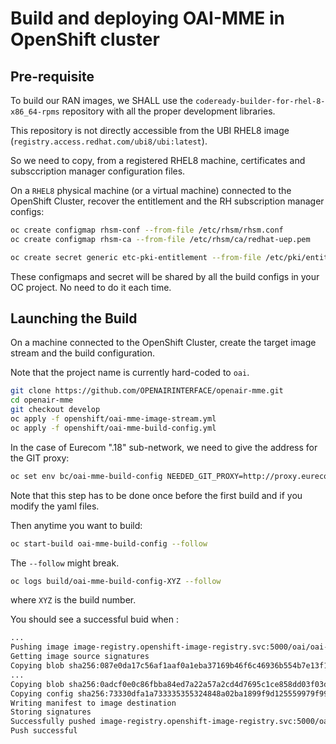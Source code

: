 # Build and deploying OAI-MME in OpenShift cluster #

## Pre-requisite ##

To build our RAN images, we SHALL use the `codeready-builder-for-rhel-8-x86_64-rpms` repository with all the proper development libraries.

This repository is not directly accessible from the UBI RHEL8 image (`registry.access.redhat.com/ubi8/ubi:latest`).

So we need to copy, from a registered RHEL8 machine, certificates and subsccription manager configuration files.

On a `RHEL8` physical machine (or a virtual machine) connected to the OpenShift Cluster, recover the entitlement and the RH subscription manager configs:

```bash
oc create configmap rhsm-conf --from-file /etc/rhsm/rhsm.conf
oc create configmap rhsm-ca --from-file /etc/rhsm/ca/redhat-uep.pem

oc create secret generic etc-pki-entitlement --from-file /etc/pki/entitlement/{NUMBER_ON_YOUR_COMPUTER}.pem --from-file /etc/pki/entitlement/{NUMBER_ON_YOUR_COMPUTER}-key.pem
```

These configmaps and secret will be shared by all the build configs in your OC project. No need to do it each time.

## Launching the Build ##

On a machine connected to the OpenShift Cluster, create the target image stream and the build configuration.

Note that the project name is currently hard-coded to `oai`.

```bash
git clone https://github.com/OPENAIRINTERFACE/openair-mme.git
cd openair-mme
git checkout develop
oc apply -f openshift/oai-mme-image-stream.yml
oc apply -f openshift/oai-mme-build-config.yml
```

In the case of Eurecom ".18" sub-network, we need to give the address for the GIT proxy:

```bash
oc set env bc/oai-mme-build-config NEEDED_GIT_PROXY=http://proxy.eurecom.fr:8080
```

Note that this step has to be done once before the first build and if you modify the yaml files.

Then anytime you want to build:

```bash
oc start-build oai-mme-build-config --follow
```

The `--follow` might break.

```bash
oc logs build/oai-mme-build-config-XYZ --follow
```

where `XYZ` is the build number.

You should see a successful buid when :

```bash
...
Pushing image image-registry.openshift-image-registry.svc:5000/oai/oai-mme:onap-0.1.0 ...
Getting image source signatures
Copying blob sha256:087e0da17c56af1aaf0a1eba37169b46f6c46936b554b7e13f11165dac4ba8ef
...
Copying blob sha256:0adcf0e0c86fbba84ed7a22a57a2cd4d7695c1ce858dd03f03dc3002880b8061
Copying config sha256:73330dfa1a733335355324848a02ba1899f9d125559979f9911f3dedcd4450ca
Writing manifest to image destination
Storing signatures
Successfully pushed image-registry.openshift-image-registry.svc:5000/oai/oai-mme@sha256:c1de087af5515d22e40486fb181f6ff65a7f34788d8174aa122d686667042cf9
Push successful
```
